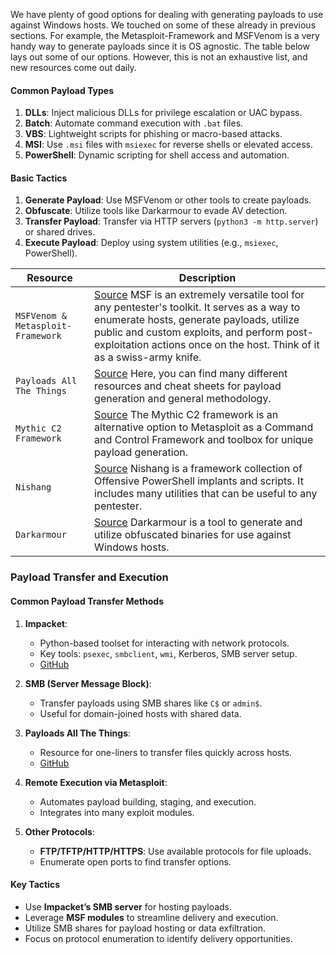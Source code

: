 We have plenty of good options for dealing with generating payloads to use against Windows hosts. We touched on some of these already in previous sections. For example, the Metasploit-Framework and MSFVenom is a very handy way to generate payloads since it is OS agnostic. The table below lays out some of our options. However, this is not an exhaustive list, and new resources come out daily.

#### Common Payload Types

1. **DLLs**: Inject malicious DLLs for privilege escalation or UAC bypass.
2. **Batch**: Automate command execution with `.bat` files.
3. **VBS**: Lightweight scripts for phishing or macro-based attacks.
4. **MSI**: Use `.msi` files with `msiexec` for reverse shells or elevated access.
5. **PowerShell**: Dynamic scripting for shell access and automation.

#### Basic Tactics

1. **Generate Payload**: Use MSFVenom or other tools to create payloads.
2. **Obfuscate**: Utilize tools like Darkarmour to evade AV detection.
3. **Transfer Payload**: Transfer via HTTP servers (`python3 -m http.server`) or shared drives.
4. **Execute Payload**: Deploy using system utilities (e.g., `msiexec`, PowerShell).

|**Resource**|**Description**|
|---|---|
|`MSFVenom & Metasploit-Framework`|[Source](https://github.com/rapid7/metasploit-framework) MSF is an extremely versatile tool for any pentester's toolkit. It serves as a way to enumerate hosts, generate payloads, utilize public and custom exploits, and perform post-exploitation actions once on the host. Think of it as a swiss-army knife.|
|`Payloads All The Things`|[Source](https://github.com/swisskyrepo/PayloadsAllTheThings) Here, you can find many different resources and cheat sheets for payload generation and general methodology.|
|`Mythic C2 Framework`|[Source](https://github.com/its-a-feature/Mythic) The Mythic C2 framework is an alternative option to Metasploit as a Command and Control Framework and toolbox for unique payload generation.|
|`Nishang`|[Source](https://github.com/samratashok/nishang) Nishang is a framework collection of Offensive PowerShell implants and scripts. It includes many utilities that can be useful to any pentester.|
|`Darkarmour`|[Source](https://github.com/bats3c/darkarmour) Darkarmour is a tool to generate and utilize obfuscated binaries for use against Windows hosts.|

### Payload Transfer and Execution

#### Common Payload Transfer Methods

1. **Impacket**:
    
    - Python-based toolset for interacting with network protocols.
    - Key tools: `psexec`, `smbclient`, `wmi`, Kerberos, SMB server setup.
    - [GitHub](https://github.com/fortra/impacket)
2. **SMB (Server Message Block)**:
    
    - Transfer payloads using SMB shares like `C$` or `admin$`.
    - Useful for domain-joined hosts with shared data.
3. **Payloads All The Things**:
    
    - Resource for one-liners to transfer files quickly across hosts.
    - [GitHub](https://github.com/swisskyrepo/PayloadsAllTheThings)
4. **Remote Execution via Metasploit**:
    
    - Automates payload building, staging, and execution.
    - Integrates into many exploit modules.
5. **Other Protocols**:
    
    - **FTP/TFTP/HTTP/HTTPS**: Use available protocols for file uploads.
    - Enumerate open ports to find transfer options.

#### Key Tactics

- Use **Impacket’s SMB server** for hosting payloads.
- Leverage **MSF modules** to streamline delivery and execution.
- Utilize SMB shares for payload hosting or data exfiltration.
- Focus on protocol enumeration to identify delivery opportunities.